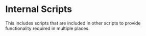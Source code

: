 # Internal Scripts

This includes scripts that are included in other scripts to provide
functionality required in multiple places.
